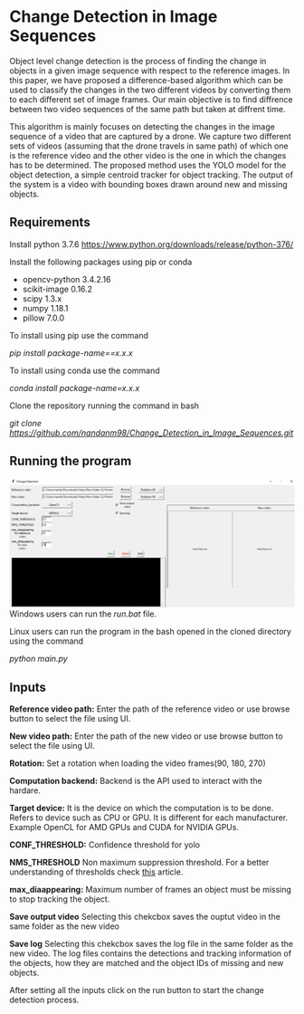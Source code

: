 # Change Detection in Image Sequences

Object level change detection is the process of finding the change in objects in a given image sequence with respect to the reference images. In this paper, we have proposed a difference-based algorithm which can be used to classify the changes in the two different videos by converting them to each different set of image frames. Our main objective is to find diffrence between two video sequences of the same path but taken at diffrent time. 

This algorithm is mainly focuses on detecting the changes in the image sequence of a video that are captured by a drone. We capture two different sets of videos (assuming that the drone travels in same path) of which one is the reference video and the other video is the one in which the changes has to be determined. The proposed method uses the YOLO model for the object detection, a simple centroid tracker for object tracking. The output of the system is a video with bounding boxes drawn around new and missing objects.


## Requirements
Install python 3.7.6
https://www.python.org/downloads/release/python-376/

Install the following packages using pip or conda
- opencv-python 3.4.2.16
- scikit-image 0.16.2
- scipy 1.3.x
- numpy 1.18.1
- pillow 7.0.0

To install using pip use the command

*pip install package-name==x.x.x*

To install using conda use the command

*conda install package-name=x.x.x*

Clone the repository running the command in bash

*git clone https://github.com/nandanm98/Change_Detection_in_Image_Sequences.git*

## Running the program
![](/Screenshots/out1.png)
Windows users can run the *run.bat* file.

Linux users can run the program in the bash opened in the cloned directory using the command

*python main.py*

## Inputs

**Reference video path:** Enter the path of the reference video or use browse button to select the file using UI.

**New video path:** Enter the path of the new video or use browse button to select the file using UI.

**Rotation:** Set a rotation when loading the video frames(90, 180, 270)

**Computation backend:** Backend is the API used to interact with the hardare.

**Target device:** It is the device on which the computation is to be done. Refers to device such as CPU or GPU. It is different for each manufacturer. Example OpenCL for AMD GPUs and CUDA for NVIDIA GPUs.

**CONF_THRESHOLD:** Confidence threshold for yolo

**NMS_THRESHOLD** Non maximum suppression threshold. For a better understanding of thresholds check [this](https://www.pyimagesearch.com/2018/11/12/yolo-object-detection-with-opencv/) article.

**max_diaappearing:** Maximum number of frames an object must be missing to stop tracking the object.

**Save output video** Selecting this chekcbox saves the ouptut video in the same folder as the new video

**Save log** Selecting this chekcbox saves the log file in the same folder as the new video. The log files contains the detections and tracking information of the objects, how they are matched and the object IDs of missing and new objects.

After setting all the inputs click on the run button to start the change detection process.
